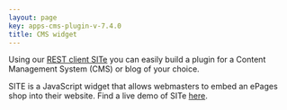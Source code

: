 ```yaml
---
layout: page
key: apps-cms-plugin-v-7.4.0
title: CMS widget
---
```


Using our [REST client SITe](https://github.com/ePages-de/site) you can easily build a plugin for a Content Management System (CMS) or blog of your choice.

SITE is a JavaScript widget that allows webmasters to embed an ePages shop into their website.
Find a live demo of SITe [here](http://site-production.herokuapp.com/).
